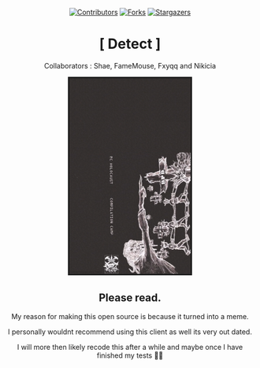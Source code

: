 <div align="center">
  
[![Contributors][contributors-shield]][contributors-url]
[![Forks][forks-shield]][forks-url]
[![Stargazers][stars-shield]][stars-url]
  
# [ Detect ]
  
Collaborators : Shae, FameMouse, Fxyqq and Nikicia
  
<img src="https://github.com/qe7/Detect-Client/blob/main/Logo.png?1" alt="logo" width="50%" />
  
## Please read.
  
My reason for making this open source is because it turned into a meme.
  
I personally wouldnt recommend using this client as well its very out dated.
  
I will more then likely recode this after a while and maybe once I have finished my tests 🤦‍♂️


[contributors-shield]: https://img.shields.io/github/contributors/qe7/Detect-Client.svg?style=for-the-badge
[contributors-url]: https://github.com/qe7/Detect-Client/graphs/contributors
[forks-shield]: https://img.shields.io/github/forks/qe7/Detect-Client.svg?style=for-the-badge
[forks-url]: https://github.com/qe7/Detect-Client/network/members
[stars-shield]: https://img.shields.io/github/stars/qe7/Detect-Client.svg?style=for-the-badge
[stars-url]: https://github.com/qe7/Detect-Client/stargazers
